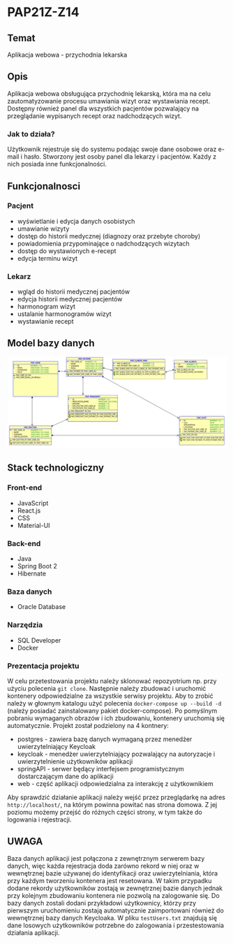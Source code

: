# PAP21Z-Z14

## Temat

Aplikacja webowa - przychodnia lekarska

## Opis

Aplikacja webowa obsługująca przychodnię lekarską, która ma na celu zautomatyzowanie procesu umawiania wizyt oraz wystawiania recept. Dostępny również panel dla wszystkich pacjentów pozwalający na przeglądanie wypisanych recept oraz nadchodzących wizyt.

### Jak to działa?
Użytkownik rejestruje się do systemu podając swoje dane osobowe oraz e-mail i hasło. Stworzony jest osoby panel dla lekarzy i pacjentów. Każdy z nich posiada inne funkcjonalności.

## Funkcjonalnosci

### Pacjent

-   wyświetlanie i edycja danych osobistych
-   umawianie wizyty
-   dostęp do historii medycznej (diagnozy oraz przebyte choroby)
-   powiadomienia przypominające o nadchodzących wizytach
-   dostęp do wystawionych e-recept
-   edycja terminu wizyt

### Lekarz

-   wgląd do historii medycznej pacjentów
-   edycja historii medycznej pacjentów
-   harmonogram wizyt
-   ustalanie harmonogramów wizyt
-   wystawianie recept

## Model bazy danych

<img src="./SQL_MODEL.png"/>

## Stack technologiczny

### Front-end

-   JavaScript
-   React.js
-   CSS
-   Material-UI

### Back-end

-   Java
-   Spring Boot 2
-   Hibernate

### Baza danych

-   Oracle Database

### Narzędzia

-   SQL Developer
-   Docker

### Prezentacja projektu


W celu przetestowania projektu należy sklonować repozyotrium np. przy użyciu polecenia `git clone`. Następnie należy zbudować i uruchomić kontenery odpowiedzialne za wszystkie serwisy
projektu. Aby to zrobić należy w głownym katalogu użyć polecenia `docker-compose up --build -d` (należy posiadać zainstalowany pakiet docker-compose). Po pomyślnym pobraniu wymaganych
obrazów i ich zbudowaniu, kontenery uruchomią się automatycznie. Projekt został podzielony na 4 kontnery:
-   postgres - zawiera bazę danych wymaganą przez menedżer uwierzytelniający Keycloak
-   keycloak - menedżer uwierzytelniający pozwalający na autoryzacje i uwierzytelnienie użytkowników aplikacji
-   springAPI - serwer będący interfejsem programistycznym dostarczającym dane do aplikacji
-   web - część aplikacji odpowiedzialna za interakcję z użytkownikiem

Aby sprawdzić działanie aplikacji należy wejść przez przeglądarkę na adres `http://localhost/`, na którym powinna powitać nas strona domowa. Z jej poziomu możemy przejść do różnych części strony, w tym także do logowania i rejestracji. 
## UWAGA 
Baza danych aplikacji jest połączona z zewnętrznym serwerem bazy danych, więc każda rejestracja doda zarówno rekord w niej oraz w wewnętrznej bazie używanej do identyfikacji oraz uwierzytelniania, która przy każdym tworzeniu kontenera jest resetowana. W takim przypadku dodane rekordy użytkowników zostają w zewnętrznej bazie danych jednak przy kolejnym zbudowaniu kontenera nie pozwolą na zalogowanie się. Do bazy danych zostali dodani przykładowi użytkownicy, którzy przy pierwszym uruchomieniu zostają automatycznie zaimportowani również do wewnętrznej bazy danych Keycloaka. W pliku `testUsers.txt` znajdują się dane losowych użytkowników potrzebne do zalogowania i przestestowania działania aplikacji.